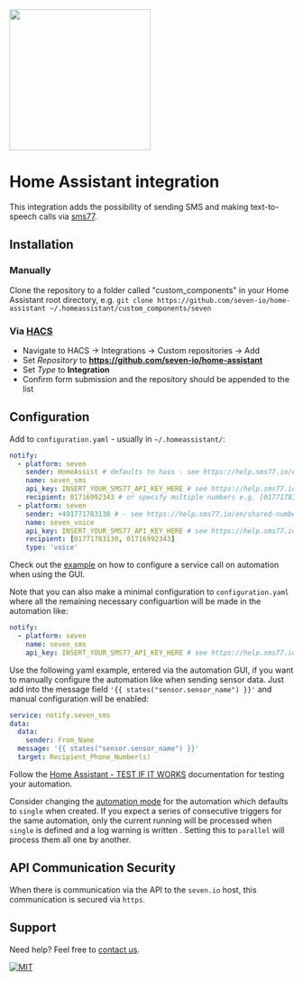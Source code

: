 
<img src="https://www.seven.io/wp-content/uploads/Logo-with-darkmode.svg" width=250>

# Home Assistant integration

This integration adds the possibility of sending SMS and making text-to-speech calls via [sms77](https://www.sms77.io).

## Installation

### Manually

Clone the repository to a folder called "custom_components" in your Home
Assistant root directory, e.g. `git clone https://github.com/seven-io/home-assistant ~/.homeassistant/custom_components/seven`

### Via [HACS](https://hacs.xyz/)
- Navigate to HACS -> Integrations -> Custom repositories -> Add
- Set *Repository* to **https://github.com/seven-io/home-assistant**
- Set *Type* to **Integration**
- Confirm form submission and the repository should be appended to the list

## Configuration

Add to `configuration.yaml` - usually in `~/.homeassistant/`:

```yaml
notify:
  - platform: seven
    sender: HomeAssist # defaults to hass - see https://help.sms77.io/en/set-sender-id
    name: seven_sms
    api_key: INSERT_YOUR_SMS77_API_KEY_HERE # see https://help.sms77.io/en/api-key-access
    recipient: 01716992343 # or specify multiple numbers e.g. [01771783130, 01716992343]
  - platform: seven
    sender: +491771783130 # - see https://help.sms77.io/en/shared-numbers
    name: seven_voice
    api_key: INSERT_YOUR_SMS77_API_KEY_HERE # see https://help.sms77.io/en/api-key-access
    recipient: [01771783130, 01716992343]
    type: 'voice'
```

Check out the [example](./screenshots/automation_action_call_service.png) on how to
configure a service call on automation when using the GUI.

Note that you can also make a minimal configuration to `configuration.yaml` where all the remaining necessary configuartion will be made in the automation like:
```yaml
notify:
  - platform: seven
    name: seven_sms
    api_key: INSERT_YOUR_SMS77_API_KEY_HERE # see https://help.sms77.io/en/api-key-access
```

Use the following yaml example, entered via the automation GUI, if you want to manually configure the automation like when sending sensor data. Just add into the message field `'{{ states("sensor.sensor_name") }}'` and manual configuration will be enabled:

```yaml
service: notify.seven_sms
data:
  data:
    sender: From_Name
  message: '{{ states("sensor.sensor_name") }}'
  target: Recipient_Phone_Number(s)
```

Follow the [Home Assistant - TEST IF IT WORKS](https://www.home-assistant.io/integrations/notify#test-if-it-works) documentation for testing your automation.

Consider changing the [automation mode](https://www.home-assistant.io/docs/automation/modes/) for the automation which defaults to `single` when created. If you expect a series of consecutive triggers for the same automation, only the current running will be processed when `single` is defined and a log warning is written . Setting this to `parallel` will process them all one by another.  

## API Communication Security

When there is communication via the API to the `seven.io` host, this communication is secured via `https`. 

## Support

Need help? Feel free to [contact us](https://www.sms77.io/en/company/contact/).

[![MIT](https://img.shields.io/badge/License-MIT-teal.svg)](LICENSE)
